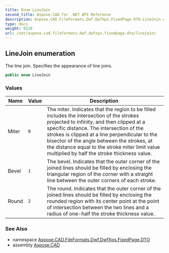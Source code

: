 ```yaml
---
title: Enum LineJoin
second_title: Aspose.CAD for .NET API Reference
description: Aspose.CAD.FileFormats.Dwf.DwfXps.FixedPage.DTO.LineJoin enum. The line join. Specifies the appearance of line joins
type: docs
weight: 9220
url: /net/aspose.cad.fileformats.dwf.dwfxps.fixedpage.dto/linejoin/
---
```

## LineJoin enumeration

The line join. Specifies the appearance of line joins.

```csharp
public enum LineJoin
```

### Values

| Name | Value | Description |
| --- | --- | --- |
| Miter | `0` | The miter. Indicates that the region to be filled includes the intersection of the strokes projected to infinity, and then clipped at a specific distance. The intersection of the strokes is clipped at a line perpendicular to the bisector of the angle between the strokes, at the distance equal to the stroke miter limit value multiplied by half the stroke thickness value. |
| Bevel | `1` | The bevel. Indicates that the outer corner of the joined lines should be filled by enclosing the triangular region of the corner with a straight line between the outer corners of each stroke. |
| Round | `2` | The round. Indicates that the outer corner of the joined lines should be filled by enclosing the rounded region with its center point at the point of intersection between the two lines and a radius of one-half the stroke thickness value. |

### See Also

* namespace [Aspose.CAD.FileFormats.Dwf.DwfXps.FixedPage.DTO](../../aspose.cad.fileformats.dwf.dwfxps.fixedpage.dto/)
* assembly [Aspose.CAD](../../)


